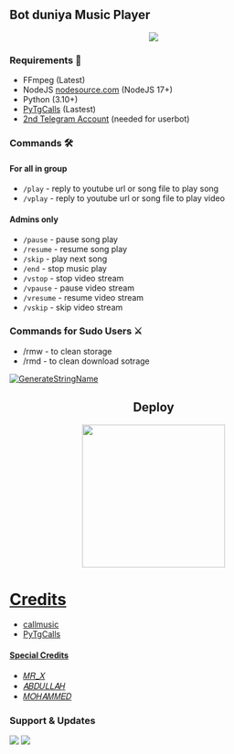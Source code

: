 <h2 align="centre">Bot duniya Music Player</h2>

<p align="center">
  <img src="https://telegra.ph/file/ccb4621de8175508fecd1.jpg">
</p>

<h3>Requirements 📝</h3>

- FFmpeg (Latest)
- NodeJS [nodesource.com](https://nodesource.com/) (NodeJS 17+)
- Python (3.10+)
- [PyTgCalls](https://github.com/pytgcalls/pytgcalls) (Lastest)
- [2nd Telegram Account](https://telegram.org/blog/themes-accounts#multiple-accounts) (needed for userbot)

### Commands 🛠
#### For all in group
- `/play` - reply to youtube url or song file to play song
- `/vplay` - reply to youtube url or song file to play video
#### Admins only
- `/pause` - pause song play
- `/resume` - resume song play
- `/skip` - play next song
- `/end` - stop music play
- `/vstop` - stop video stream
- `/vpause` - pause video stream
- `/vresume` - resume video stream
- `/vskip` - skip video stream

### Commands for Sudo Users ⚔️
- /rmw - to clean storage
- /rmd - to clean download sotrage

[![GenerateStringName](https://replit.com/@TM-4/CodeMusic?lite=1&outputonly=1)](https://t.me/Decode_String_bot)

<h2 align="center">
   Deploy
</h2>

<p align="center">
<a href="https://heroku.com/deploy?template=https://github.com/Abdulrahmman8894/music_mr_x"><img src="https://img.shields.io/badge/Deploy%20Ke%20Heroku-black?style=flat&logo=heroku" width="250""/</a>  

# Credits
- callmusic 
- PyTgCalls

#### Special Credits
- [𝑀𝑅_𝑋](https://t.me/MR_X_N)
- [𝐴𝐵𝐷𝑈𝐿𝐿𝐴𝐻](https://t.me/MR_X_N3)
- [𝑀𝑂𝐻𝐴𝑀𝑀𝐸𝐷](https://t.me/MR_X_N2)

### Support & Updates 
<a href="https://t.me/SULTAN1_1B"><img src="https://img.shields.io/badge/Join-Group%20Support-red.svg?style=for-the-badge&logo=Telegram"></a> <a href="https://t.me/MR_X_N_2"><img src="https://img.shields.io/badge/Join-Updates%20Channel-white.svg?style=for-the-badge&logo=Telegram"></a>
